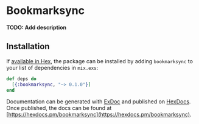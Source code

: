 # Bookmarksync

**TODO: Add description**

## Installation

If [available in Hex](https://hex.pm/docs/publish), the package can be installed
by adding `bookmarksync` to your list of dependencies in `mix.exs`:

```elixir
def deps do
  [{:bookmarksync, "~> 0.1.0"}]
end
```

Documentation can be generated with [ExDoc](https://github.com/elixir-lang/ex_doc)
and published on [HexDocs](https://hexdocs.pm). Once published, the docs can
be found at [https://hexdocs.pm/bookmarksync](https://hexdocs.pm/bookmarksync).

